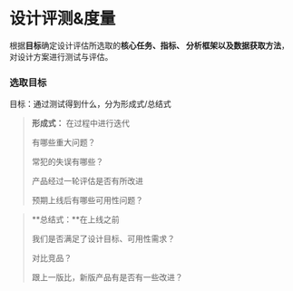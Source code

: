 # 设计评测&度量

根据**目标**确定设计评估所选取的**核心任务、指标、  分析框架以及数据获取方法**，对设计方案进行测试与评估。



### 选取目标

目标：通过测试得到什么，分为形成式/总结式

> **形成式：** 在过程中进行迭代
>
> 有哪些重大问题？
>
> 常犯的失误有哪些？
>
> 产品经过一轮评估是否有所改进
>
> 预期上线后有哪些可用性问题？

> **总结式：**在上线之前
>
> 我们是否满足了设计目标、可用性需求？
>
> 对比竞品？
>
> 跟上一版比，新版产品有是否有一些改进？

   



